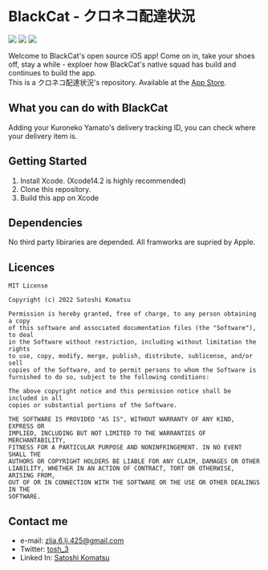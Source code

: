 # BlackCat - クロネコ配達状況
![](https://img.shields.io/badge/Xcode-14.2%2B-blue.svg)
![](https://img.shields.io/badge/iOS-16.0%2B-blue.svg)
![](https://img.shields.io/badge/Swift-5.7%2B-orange.svg)  

Welcome to BlackCat's open source iOS app! Come on in, take your shoes off, stay a while - exploer how BlackCat's native squad has build and continues to build the app.  
This is a クロネコ配達状況's repository. Available at the [App Store](https://apps.apple.com/jp/app/%E3%82%AF%E3%83%AD%E3%83%8D%E3%82%B3%E9%85%8D%E9%81%94%E7%8A%B6%E6%B3%81/id1585504785). 

## What you can do with BlackCat
Adding your Kuroneko Yamato's delivery tracking ID, you can check where your delivery item is.

## Getting Started
1. Install Xcode. (Xcode14.2 is highly recommended)
2. Clone this repository.
3. Build this app on Xcode

## Dependencies
No third party libiraries are depended. All framworks are supried by Apple.

## Licences
```
MIT License

Copyright (c) 2022 Satoshi Komatsu

Permission is hereby granted, free of charge, to any person obtaining a copy
of this software and associated documentation files (the "Software"), to deal
in the Software without restriction, including without limitation the rights
to use, copy, modify, merge, publish, distribute, sublicense, and/or sell
copies of the Software, and to permit persons to whom the Software is
furnished to do so, subject to the following conditions:

The above copyright notice and this permission notice shall be included in all
copies or substantial portions of the Software.

THE SOFTWARE IS PROVIDED "AS IS", WITHOUT WARRANTY OF ANY KIND, EXPRESS OR
IMPLIED, INCLUDING BUT NOT LIMITED TO THE WARRANTIES OF MERCHANTABILITY,
FITNESS FOR A PARTICULAR PURPOSE AND NONINFRINGEMENT. IN NO EVENT SHALL THE
AUTHORS OR COPYRIGHT HOLDERS BE LIABLE FOR ANY CLAIM, DAMAGES OR OTHER
LIABILITY, WHETHER IN AN ACTION OF CONTRACT, TORT OR OTHERWISE, ARISING FROM,
OUT OF OR IN CONNECTION WITH THE SOFTWARE OR THE USE OR OTHER DEALINGS IN THE
SOFTWARE.
```

## Contact me
- e-mail: zlia.6.lj.425@gmail.com
- Twitter: [tosh_3](https://www.linkedin.com/in/satoshi-komatsu-5a8a4a220/)
- Linked In: [Satoshi Komatsu](https://www.linkedin.com/in/satoshi-komatsu-5a8a4a220/)
